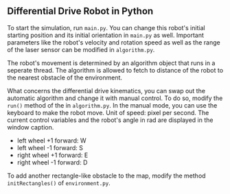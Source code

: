 ## Differential Drive Robot in Python

To start the simulation, run `main.py`.
You can change this robot's initial starting position and its initial orientation in `main.py` as well.
Important parameters like the robot's velocity and rotation speed as well as the range of the laser sensor can be modified in `algorithm.py`.

The robot's movement is determined by an algorithm object that runs in a seperate thread.
The algorithm is allowed to fetch to distance of the robot to the nearest obstacle of the environment.

What concerns the differential drive kinematics, you can swap out the automatic algorithm and change it with manual control.
To do so, modify the `run()` method of the in `algorithm.py`.
In the manual mode, you can use the keyboard to make the robot move. Unit of speed: pixel per second.
The current control variables and the robot's angle in rad are displayed in the window caption.
- left wheel +1 forward: W
- left wheel -1 forward: S
- right wheel +1 forward: E
- right wheel -1 forward: D

To add another rectangle-like obstacle to the map, modify the method `initRectangles()` of `environment.py`.
